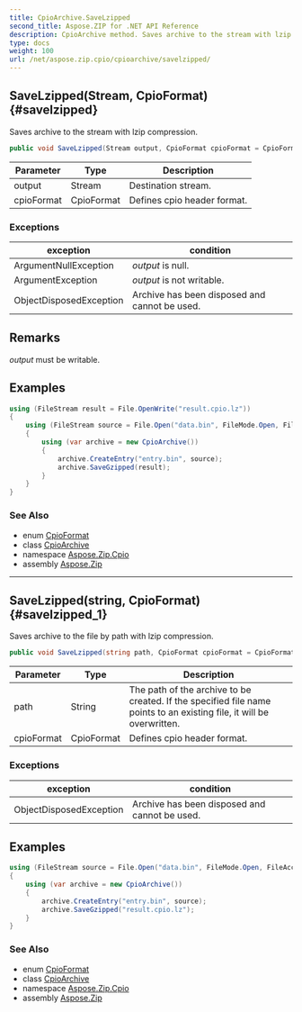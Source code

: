 ```yaml
---
title: CpioArchive.SaveLzipped
second_title: Aspose.ZIP for .NET API Reference
description: CpioArchive method. Saves archive to the stream with lzip compression
type: docs
weight: 100
url: /net/aspose.zip.cpio/cpioarchive/savelzipped/
---
```

## SaveLzipped(Stream, CpioFormat) {#savelzipped}

Saves archive to the stream with lzip compression.

```csharp
public void SaveLzipped(Stream output, CpioFormat cpioFormat = CpioFormat.OldAscii)
```

| Parameter | Type | Description |
| --- | --- | --- |
| output | Stream | Destination stream. |
| cpioFormat | CpioFormat | Defines cpio header format. |

### Exceptions

| exception | condition |
| --- | --- |
| ArgumentNullException | *output* is null. |
| ArgumentException | *output* is not writable. |
| ObjectDisposedException | Archive has been disposed and cannot be used. |

## Remarks

*output* must be writable.

## Examples

```csharp
using (FileStream result = File.OpenWrite("result.cpio.lz"))
{
    using (FileStream source = File.Open("data.bin", FileMode.Open, FileAccess.Read))
    {
        using (var archive = new CpioArchive())
        {
            archive.CreateEntry("entry.bin", source);
            archive.SaveGzipped(result);
        }
    }
}
```

### See Also

* enum [CpioFormat](../../cpioformat/)
* class [CpioArchive](../)
* namespace [Aspose.Zip.Cpio](../../cpioarchive/)
* assembly [Aspose.Zip](../../../)

---

## SaveLzipped(string, CpioFormat) {#savelzipped_1}

Saves archive to the file by path with lzip compression.

```csharp
public void SaveLzipped(string path, CpioFormat cpioFormat = CpioFormat.OldAscii)
```

| Parameter | Type | Description |
| --- | --- | --- |
| path | String | The path of the archive to be created. If the specified file name points to an existing file, it will be overwritten. |
| cpioFormat | CpioFormat | Defines cpio header format. |

### Exceptions

| exception | condition |
| --- | --- |
| ObjectDisposedException | Archive has been disposed and cannot be used. |

## Examples

```csharp
using (FileStream source = File.Open("data.bin", FileMode.Open, FileAccess.Read))
{
    using (var archive = new CpioArchive())
    {
        archive.CreateEntry("entry.bin", source);
        archive.SaveGzipped("result.cpio.lz");
    }
}
```

### See Also

* enum [CpioFormat](../../cpioformat/)
* class [CpioArchive](../)
* namespace [Aspose.Zip.Cpio](../../cpioarchive/)
* assembly [Aspose.Zip](../../../)


